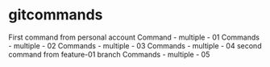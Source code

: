 # gitcommands
First command from personal account
Command - multiple - 01
Commands - multiple - 02
Commands - multiple - 03
Commands - multiple - 04
second command from feature-01 branch
Commands - multiple - 05
